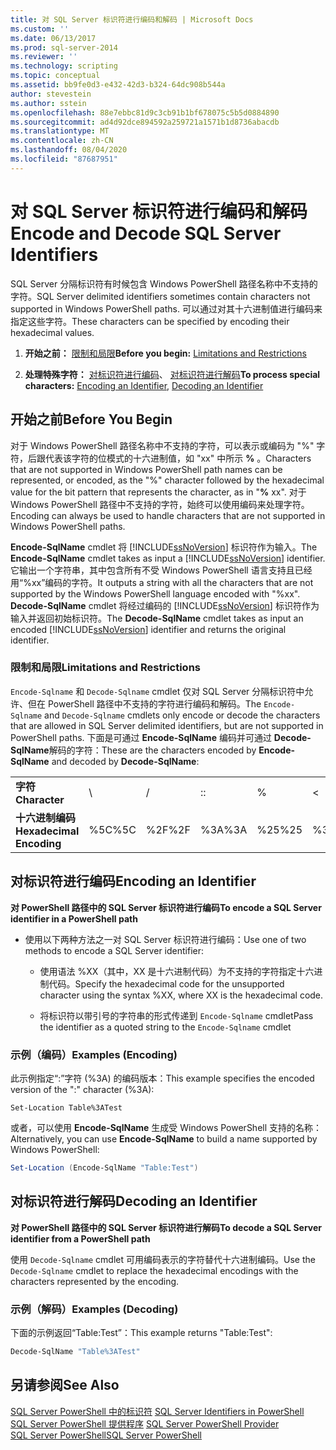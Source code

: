 ```yaml
---
title: 对 SQL Server 标识符进行编码和解码 | Microsoft Docs
ms.custom: ''
ms.date: 06/13/2017
ms.prod: sql-server-2014
ms.reviewer: ''
ms.technology: scripting
ms.topic: conceptual
ms.assetid: bb9fe0d3-e432-42d3-b324-64dc908b544a
author: stevestein
ms.author: sstein
ms.openlocfilehash: 88e7ebbc81d9c3cb91b1bf678075c5b5d0884890
ms.sourcegitcommit: ad4d92dce894592a259721a1571b1d8736abacdb
ms.translationtype: MT
ms.contentlocale: zh-CN
ms.lasthandoff: 08/04/2020
ms.locfileid: "87687951"
---
```

# <a name="encode-and-decode-sql-server-identifiers"></a><span data-ttu-id="377ed-102">对 SQL Server 标识符进行编码和解码</span><span class="sxs-lookup"><span data-stu-id="377ed-102">Encode and Decode SQL Server Identifiers</span></span>
  <span data-ttu-id="377ed-103">SQL Server 分隔标识符有时候包含 Windows PowerShell 路径名称中不支持的字符。</span><span class="sxs-lookup"><span data-stu-id="377ed-103">SQL Server delimited identifiers sometimes contain characters not supported in Windows PowerShell paths.</span></span> <span data-ttu-id="377ed-104">可以通过对其十六进制值进行编码来指定这些字符。</span><span class="sxs-lookup"><span data-stu-id="377ed-104">These characters can be specified by encoding their hexadecimal values.</span></span>  
  
1.  <span data-ttu-id="377ed-105">**开始之前：**  [限制和局限](#LimitationsRestrictions)</span><span class="sxs-lookup"><span data-stu-id="377ed-105">**Before you begin:**  [Limitations and Restrictions](#LimitationsRestrictions)</span></span>  
  
2.  <span data-ttu-id="377ed-106">**处理特殊字符：**  [对标识符进行编码](#EncodeIdent)、 [对标识符进行解码](#DecodeIdent)</span><span class="sxs-lookup"><span data-stu-id="377ed-106">**To process special characters:**  [Encoding an Identifier](#EncodeIdent), [Decoding an Identifier](#DecodeIdent)</span></span>  
  
## <a name="before-you-begin"></a><span data-ttu-id="377ed-107">开始之前</span><span class="sxs-lookup"><span data-stu-id="377ed-107">Before You Begin</span></span>  
 <span data-ttu-id="377ed-108">对于 Windows PowerShell 路径名称中不支持的字符，可以表示或编码为 "%" 字符，后跟代表该字符的位模式的十六进制值，如 "xx" 中所示 **%** 。</span><span class="sxs-lookup"><span data-stu-id="377ed-108">Characters that are not supported in Windows PowerShell path names can be represented, or encoded, as the "%" character followed by the hexadecimal value for the bit pattern that represents the character, as in "**%** xx".</span></span> <span data-ttu-id="377ed-109">对于 Windows PowerShell 路径中不支持的字符，始终可以使用编码来处理字符。</span><span class="sxs-lookup"><span data-stu-id="377ed-109">Encoding can always be used to handle characters that are not supported in Windows PowerShell paths.</span></span>  
  
 <span data-ttu-id="377ed-110">**Encode-SqlName** cmdlet 将 [!INCLUDE[ssNoVersion](../includes/ssnoversion-md.md)] 标识符作为输入。</span><span class="sxs-lookup"><span data-stu-id="377ed-110">The **Encode-SqlName** cmdlet takes as input a [!INCLUDE[ssNoVersion](../includes/ssnoversion-md.md)] identifier.</span></span> <span data-ttu-id="377ed-111">它输出一个字符串，其中包含所有不受 Windows PowerShell 语言支持且已经用“%xx”编码的字符。</span><span class="sxs-lookup"><span data-stu-id="377ed-111">It outputs a string with all the characters that are not supported by the Windows PowerShell language encoded with "%xx".</span></span> <span data-ttu-id="377ed-112">**Decode-SqlName** cmdlet 将经过编码的 [!INCLUDE[ssNoVersion](../includes/ssnoversion-md.md)] 标识符作为输入并返回初始标识符。</span><span class="sxs-lookup"><span data-stu-id="377ed-112">The **Decode-SqlName** cmdlet takes as input an encoded [!INCLUDE[ssNoVersion](../includes/ssnoversion-md.md)] identifier and returns the original identifier.</span></span>  
  
###  <a name="limitations-and-restrictions"></a><a name="LimitationsRestrictions"></a> <span data-ttu-id="377ed-113">限制和局限</span><span class="sxs-lookup"><span data-stu-id="377ed-113">Limitations and Restrictions</span></span>  
 <span data-ttu-id="377ed-114">`Encode-Sqlname` 和 `Decode-Sqlname` cmdlet 仅对 SQL Server 分隔标识符中允许、但在 PowerShell 路径中不支持的字符进行编码和解码。</span><span class="sxs-lookup"><span data-stu-id="377ed-114">The `Encode-Sqlname` and `Decode-Sqlname` cmdlets only encode or decode the characters that are allowed in SQL Server delimited identifiers, but are not supported in PowerShell paths.</span></span> <span data-ttu-id="377ed-115">下面是可通过 **Encode-SqlName** 编码并可通过 **Decode-SqlName**解码的字符：</span><span class="sxs-lookup"><span data-stu-id="377ed-115">These are the characters encoded by **Encode-SqlName** and decoded by **Decode-SqlName**:</span></span>  
  
|||||||||||||  
|-|-|-|-|-|-|-|-|-|-|-|-|  
|<span data-ttu-id="377ed-116">**字符**</span><span class="sxs-lookup"><span data-stu-id="377ed-116">**Character**</span></span>|\ |/|<span data-ttu-id="377ed-117">:</span><span class="sxs-lookup"><span data-stu-id="377ed-117">:</span></span>|%|\<|>|*|<span data-ttu-id="377ed-118">?</span><span class="sxs-lookup"><span data-stu-id="377ed-118">?</span></span>|<span data-ttu-id="377ed-119">[</span><span class="sxs-lookup"><span data-stu-id="377ed-119">[</span></span>|<span data-ttu-id="377ed-120">]</span><span class="sxs-lookup"><span data-stu-id="377ed-120">]</span></span>|<span data-ttu-id="377ed-121">&#124;</span><span class="sxs-lookup"><span data-stu-id="377ed-121">&#124;</span></span>|  
|<span data-ttu-id="377ed-122">**十六进制编码**</span><span class="sxs-lookup"><span data-stu-id="377ed-122">**Hexadecimal Encoding**</span></span>|<span data-ttu-id="377ed-123">%5C</span><span class="sxs-lookup"><span data-stu-id="377ed-123">%5C</span></span>|<span data-ttu-id="377ed-124">%2F</span><span class="sxs-lookup"><span data-stu-id="377ed-124">%2F</span></span>|<span data-ttu-id="377ed-125">%3A</span><span class="sxs-lookup"><span data-stu-id="377ed-125">%3A</span></span>|<span data-ttu-id="377ed-126">%25</span><span class="sxs-lookup"><span data-stu-id="377ed-126">%25</span></span>|<span data-ttu-id="377ed-127">%3C</span><span class="sxs-lookup"><span data-stu-id="377ed-127">%3C</span></span>|<span data-ttu-id="377ed-128">%3E</span><span class="sxs-lookup"><span data-stu-id="377ed-128">%3E</span></span>|<span data-ttu-id="377ed-129">%2A</span><span class="sxs-lookup"><span data-stu-id="377ed-129">%2A</span></span>|<span data-ttu-id="377ed-130">%3F</span><span class="sxs-lookup"><span data-stu-id="377ed-130">%3F</span></span>|<span data-ttu-id="377ed-131">%5B</span><span class="sxs-lookup"><span data-stu-id="377ed-131">%5B</span></span>|<span data-ttu-id="377ed-132">%5D</span><span class="sxs-lookup"><span data-stu-id="377ed-132">%5D</span></span>|<span data-ttu-id="377ed-133">%7C</span><span class="sxs-lookup"><span data-stu-id="377ed-133">%7C</span></span>|  
  
##  <a name="encoding-an-identifier"></a><a name="EncodeIdent"></a> <span data-ttu-id="377ed-134">对标识符进行编码</span><span class="sxs-lookup"><span data-stu-id="377ed-134">Encoding an Identifier</span></span>  
 <span data-ttu-id="377ed-135">**对 PowerShell 路径中的 SQL Server 标识符进行编码**</span><span class="sxs-lookup"><span data-stu-id="377ed-135">**To encode a SQL Server identifier in a PowerShell path**</span></span>  
  
-   <span data-ttu-id="377ed-136">使用以下两种方法之一对 SQL Server 标识符进行编码：</span><span class="sxs-lookup"><span data-stu-id="377ed-136">Use one of two methods to encode a SQL Server identifier:</span></span>  
  
    -   <span data-ttu-id="377ed-137">使用语法 %XX（其中，XX 是十六进制代码）为不支持的字符指定十六进制代码。</span><span class="sxs-lookup"><span data-stu-id="377ed-137">Specify the hexadecimal code for the unsupported character using the syntax %XX, where XX is the hexadecimal code.</span></span>  
  
    -   <span data-ttu-id="377ed-138">将标识符以带引号的字符串的形式传递到 `Encode-Sqlname` cmdlet</span><span class="sxs-lookup"><span data-stu-id="377ed-138">Pass the identifier as a quoted string to the `Encode-Sqlname` cmdlet</span></span>  
  
### <a name="examples-encoding"></a><span data-ttu-id="377ed-139">示例（编码）</span><span class="sxs-lookup"><span data-stu-id="377ed-139">Examples (Encoding)</span></span>  
 <span data-ttu-id="377ed-140">此示例指定“:”字符 (%3A) 的编码版本：</span><span class="sxs-lookup"><span data-stu-id="377ed-140">This example specifies the encoded version of the ":" character (%3A):</span></span>  
  
```  
Set-Location Table%3ATest  
```  
  
 <span data-ttu-id="377ed-141">或者，可以使用 **Encode-SqlName** 生成受 Windows PowerShell 支持的名称：</span><span class="sxs-lookup"><span data-stu-id="377ed-141">Alternatively, you can use **Encode-SqlName** to build a name supported by Windows PowerShell:</span></span>  
  
```powershell
Set-Location (Encode-SqlName "Table:Test")  
```  
  
##  <a name="decoding-an-identifier"></a><a name="DecodeIdent"></a><span data-ttu-id="377ed-142">对标识符进行解码</span><span class="sxs-lookup"><span data-stu-id="377ed-142">Decoding an Identifier</span></span>  
 <span data-ttu-id="377ed-143">**对 PowerShell 路径中的 SQL Server 标识符进行解码**</span><span class="sxs-lookup"><span data-stu-id="377ed-143">**To decode a SQL Server identifier from a PowerShell path**</span></span>  
  
 <span data-ttu-id="377ed-144">使用 `Decode-Sqlname` cmdlet 可用编码表示的字符替代十六进制编码。</span><span class="sxs-lookup"><span data-stu-id="377ed-144">Use the `Decode-Sqlname` cmdlet to replace the hexadecimal encodings with the characters represented by the encoding.</span></span>  
  
### <a name="examples-decoding"></a><span data-ttu-id="377ed-145">示例（解码）</span><span class="sxs-lookup"><span data-stu-id="377ed-145">Examples (Decoding)</span></span>  
 <span data-ttu-id="377ed-146">下面的示例返回“Table:Test”：</span><span class="sxs-lookup"><span data-stu-id="377ed-146">This example returns "Table:Test":</span></span>  
  
```powershell
Decode-SqlName "Table%3ATest"  
```  
  
## <a name="see-also"></a><span data-ttu-id="377ed-147">另请参阅</span><span class="sxs-lookup"><span data-stu-id="377ed-147">See Also</span></span>  
 <span data-ttu-id="377ed-148">[SQL Server PowerShell 中的标识符](sql-server-identifiers-in-powershell.md) </span><span class="sxs-lookup"><span data-stu-id="377ed-148">[SQL Server Identifiers in PowerShell](sql-server-identifiers-in-powershell.md) </span></span>  
 <span data-ttu-id="377ed-149">[SQL Server PowerShell 提供程序](sql-server-powershell-provider.md) </span><span class="sxs-lookup"><span data-stu-id="377ed-149">[SQL Server PowerShell Provider](sql-server-powershell-provider.md) </span></span>  
 [<span data-ttu-id="377ed-150">SQL Server PowerShell</span><span class="sxs-lookup"><span data-stu-id="377ed-150">SQL Server PowerShell</span></span>](sql-server-powershell.md)  
